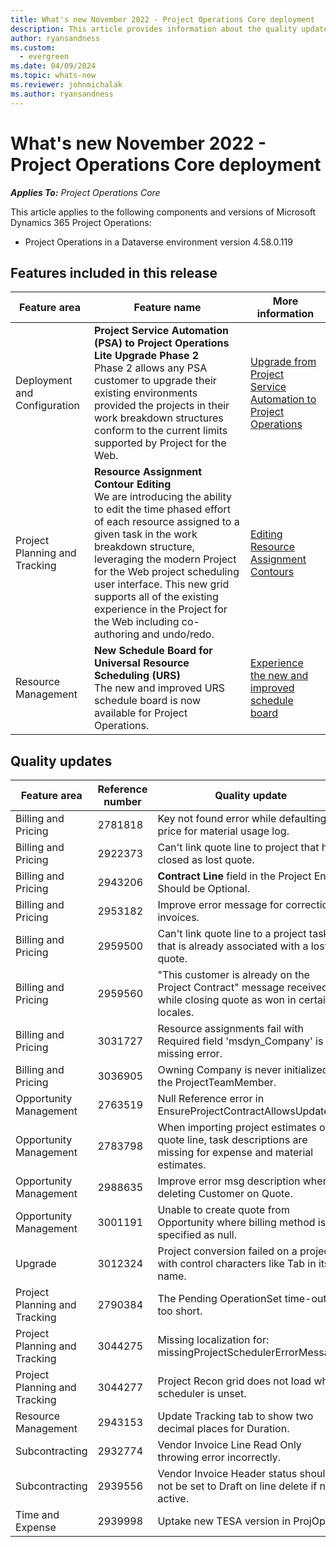 ```yaml
---
title: What's new November 2022 - Project Operations Core deployment
description: This article provides information about the quality updates that are available in the November 2022 release of Microsoft Dynamics 365 Project Operations Core deployment.
author: ryansandness
ms.custom:
  - evergreen
ms.date: 04/09/2024
ms.topic: whats-new
ms.reviewer: johnmichalak 
ms.author: ryansandness
---
```


# What's new November 2022 - Project Operations Core deployment

_**Applies To:** Project Operations Core_

This article applies to the following components and versions of Microsoft Dynamics 365 Project Operations:

- Project Operations in a Dataverse environment version 4.58.0.119

## Features included in this release

| Feature area | Feature name | More information |
| --- | --- | --- |
| Deployment and Configuration | **Project Service Automation (PSA) to Project Operations Lite Upgrade Phase 2**<br>Phase 2 allows any PSA customer to upgrade their existing environments provided the projects in their work breakdown structures conform to the current limits supported by Project for the Web. | [Upgrade from Project Service Automation to Project Operations](../../psa/upgrade-project-operations-non-stocked.md) |
| Project Planning and Tracking | **Resource Assignment Contour Editing**<br> We are introducing the ability to edit the time phased effort of each resource assigned to a given task in the work breakdown structure, leveraging the modern Project for the Web project scheduling user interface. This new grid supports all of the existing experience in the Project for the Web including co-authoring and undo/redo.| [Editing Resource Assignment Contours](../../project-management/create-assignments.md) |
| Resource Management | **New Schedule Board for Universal Resource Scheduling (URS)**<br>The new and improved URS schedule board is now available for Project Operations.| [Experience the new and improved schedule board](/dynamics365/field-service/preview-schedule-board) |

## Quality updates

| Feature area | Reference number | Quality update |
| --- | --- | --- |
| Billing and Pricing | 2781818 | Key not found error while defaulting price for material usage log. |
| Billing and Pricing | 2922373 | Can't link quote line to project that has closed as lost quote. |
| Billing and Pricing | 2943206 | **Contract Line** field in the Project Entity Should be Optional. |
| Billing and Pricing | 2953182 | Improve error message for correction invoices.|
| Billing and Pricing | 2959500 | Can't link quote line to a project task that is already associated with a lost quote.|
| Billing and Pricing | 2959560 | "This customer is already on the Project Contract" message received while closing quote as won in certain locales. |
| Billing and Pricing | 3031727 | Resource assignments fail with Required field 'msdyn_Company' is missing error. |
| Billing and Pricing | 3036905 | Owning Company is never initialized on the ProjectTeamMember. |
| Opportunity Management | 2763519 | Null Reference error in EnsureProjectContractAllowsUpdates. |
| Opportunity Management | 2783798 | When importing project estimates on quote line, task descriptions are missing for expense and material estimates.|
| Opportunity Management | 2988635 | Improve error msg description when deleting Customer on Quote. |
| Opportunity Management | 3001191 | Unable to create quote from Opportunity where billing method is specified as null. |
| Upgrade | 3012324 | Project conversion failed on a project with control characters like Tab in its name. |
| Project Planning and Tracking | 2790384 | The Pending OperationSet time-out is too short. |
| Project Planning and Tracking | 3044275 | Missing localization for: missingProjectSchedulerErrorMessage. |
| Project Planning and Tracking | 3044277 | Project Recon grid does not load when scheduler is unset.|
| Resource Management | 2943153 | Update Tracking tab to show two decimal places for Duration.|
| Subcontracting | 2932774 | Vendor Invoice Line Read Only throwing error incorrectly. |
| Subcontracting | 2939556 | Vendor Invoice Header status should not be set to Draft on line delete if not active. |
| Time and Expense | 2939998 | Uptake new TESA version in ProjOps. |
